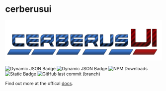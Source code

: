 # cerberusui
![cerberusui logo](./.github/assets/cerberusui-logo.png)

![Dynamic JSON Badge](https://img.shields.io/badge/dynamic/json?url=https%3A%2F%2Fraw.githubusercontent.com%2FFabian-Kleine%2Fcerberusui%2Fmain%2Fpackage.json&query=%24.devDependencies.react&style=flat&logo=react&label=react%20version&color=58C4DC)
 ![Dynamic JSON Badge](https://img.shields.io/badge/dynamic/json?url=https%3A%2F%2Fraw.githubusercontent.com%2FFabian-Kleine%2Fcerberusui%2Fmain%2Fpackage.json&query=version&prefix=v&style=flat&logo=npm&label=npm&color=%23CB3837&link=https%3A%2F%2Fwww.npmjs.com%2Fpackage%2Fcerberusui) ![NPM Downloads](https://img.shields.io/npm/d18m/cerberusui?logo=npm&label=npm%20installs&color=%23CB3837)
 ![Static Badge](https://img.shields.io/badge/MIT-ss?style=flat&label=license&color=097BBC) ![GitHub last commit (branch)](https://img.shields.io/github/last-commit/Fabian-Kleine/cerberusui/main?color=097BBC)

Find out more at the offical [docs](https://cerberusui.fabian-kleine.dev/).






